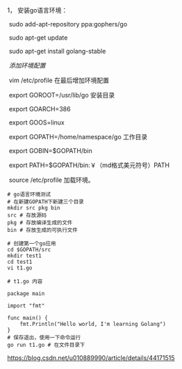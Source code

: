 1， 安装go语言环境：

​	sudo add-apt-repository ppa:gophers/go

​	sudo apt-get update

​	sudo apt-get install golang-stable

​	*添加环境配置*

​	vim /etc/profile 在最后增加环境配置

​	export GOROOT=/usr/lib/go 安装目录

​	export GOARCH=386

​	export GOOS=linux

​	export GOPATH=/home/namespace/go 工作目录

​	export GOBIN=$GOPATH/bin

​	export PATH=$GOPATH/bin:￥（md格式美元符号）PATH

​	source /etc/profile 加载环境。

```shell
# go语言环境测试
# 在新建GOPATH下新建三个目录
mkdir src pkg bin
src # 存放源码
pkg # 存放编译生成的文件
bin # 存放生成的可执行文件

# 创建第一个go应用
cd $GOPATH/src
mkdir test1
cd test1
vi t1.go

# t1.go 内容

package main
 
import "fmt"
 
func main() {
    fmt.Println("Hello world, I'm learning Golang")
}
# 保存退出，使用一下命令运行
go run t1.go # 在文件目录下
```

https://blog.csdn.net/u010889990/article/details/44171515